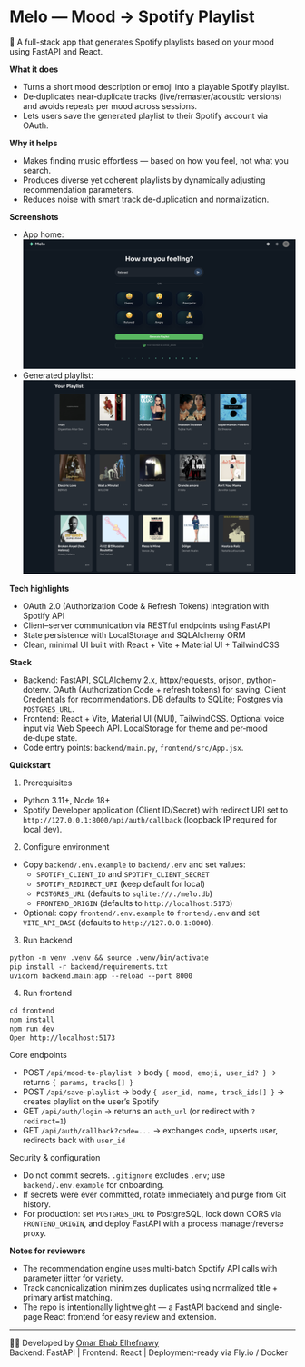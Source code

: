 # Melo — Mood → Spotify Playlist  
🎵 A full-stack app that generates Spotify playlists based on your mood using FastAPI and React.

**What it does**
- Turns a short mood description or emoji into a playable Spotify playlist.
- De‑duplicates near‑duplicate tracks (live/remaster/acoustic versions) and avoids repeats per mood across sessions.
- Lets users save the generated playlist to their Spotify account via OAuth.

**Why it helps**
- Makes finding music effortless — based on how you feel, not what you search.
- Produces diverse yet coherent playlists by dynamically adjusting recommendation parameters.
- Reduces noise with smart track de-duplication and normalization.

**Screenshots**
- App home: ![App home](images/home-page.png)
- Generated playlist: ![Generated playlist](images/generated-playlist.png)

**Tech highlights**
- OAuth 2.0 (Authorization Code & Refresh Tokens) integration with Spotify API
- Client–server communication via RESTful endpoints using FastAPI
- State persistence with LocalStorage and SQLAlchemy ORM
- Clean, minimal UI built with React + Vite + Material UI + TailwindCSS

**Stack**
- Backend: FastAPI, SQLAlchemy 2.x, httpx/requests, orjson, python-dotenv. OAuth (Authorization Code + refresh tokens) for saving, Client Credentials for recommendations. DB defaults to SQLite; Postgres via `POSTGRES_URL`.
- Frontend: React + Vite, Material UI (MUI), TailwindCSS. Optional voice input via Web Speech API. LocalStorage for theme and per‑mood de‑dupe state.
- Code entry points: `backend/main.py`, `frontend/src/App.jsx`.

**Quickstart**
1) Prerequisites
- Python 3.11+, Node 18+
- Spotify Developer application (Client ID/Secret) with redirect URI set to `http://127.0.0.1:8000/api/auth/callback` (loopback IP required for local dev).

2) Configure environment
- Copy `backend/.env.example` to `backend/.env` and set values:
  - `SPOTIFY_CLIENT_ID` and `SPOTIFY_CLIENT_SECRET`
  - `SPOTIFY_REDIRECT_URI` (keep default for local)
  - `POSTGRES_URL` (defaults to `sqlite:///./melo.db`)
  - `FRONTEND_ORIGIN` (defaults to `http://localhost:5173`)
- Optional: copy `frontend/.env.example` to `frontend/.env` and set `VITE_API_BASE` (defaults to `http://127.0.0.1:8000`).

3) Run backend
```
python -m venv .venv && source .venv/bin/activate
pip install -r backend/requirements.txt
uvicorn backend.main:app --reload --port 8000
```

4) Run frontend
```
cd frontend
npm install
npm run dev
Open http://localhost:5173
```

Core endpoints
- POST `/api/mood-to-playlist` → body `{ mood, emoji, user_id? }` → returns `{ params, tracks[] }`
- POST `/api/save-playlist` → body `{ user_id, name, track_ids[] }` → creates playlist on the user’s Spotify
- GET  `/api/auth/login` → returns an `auth_url` (or redirect with `?redirect=1`)
- GET  `/api/auth/callback?code=...` → exchanges code, upserts user, redirects back with `user_id`

Security & configuration
- Do not commit secrets. `.gitignore` excludes `.env`; use `backend/.env.example` for onboarding.
- If secrets were ever committed, rotate immediately and purge from Git history.
- For production: set `POSTGRES_URL` to PostgreSQL, lock down CORS via `FRONTEND_ORIGIN`, and deploy FastAPI with a process manager/reverse proxy.

**Notes for reviewers**
- The recommendation engine uses multi-batch Spotify API calls with parameter jitter for variety.
- Track canonicalization minimizes duplicates using normalized title + primary artist matching.
- The repo is intentionally lightweight — a FastAPI backend and single-page React frontend for easy review and extension.

---
👨‍💻 Developed by [Omar Ehab Elhefnawy](https://www.linkedin.com/in/omar-ehab-elhefnawy-a904861b8/)  
Backend: FastAPI | Frontend: React | Deployment-ready via Fly.io / Docker
